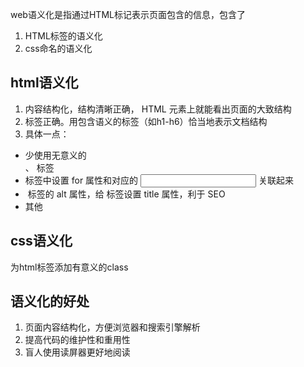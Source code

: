 web语义化是指通过HTML标记表示页面包含的信息，包含了
1. HTML标签的语义化
2. css命名的语义化

## html语义化
1. 内容结构化，结构清晰正确， HTML 元素上就能看出页面的大致结构
2. 标签正确。用包含语义的标签（如h1-h6）恰当地表示文档结构
3. 具体一点：
  * 少使用无意义的 <div>、<span> 标签
  * <label> 标签中设置 for 属性和对应的 <input> 关联起来
  * <img> 标签的 alt 属性，给 <a> 标签设置 title 属性，利于 SEO
  * 其他

## css语义化
为html标签添加有意义的class

## 语义化的好处
1. 页面内容结构化，方便浏览器和搜索引擎解析
2. 提高代码的维护性和重用性
3. 盲人使用读屏器更好地阅读

